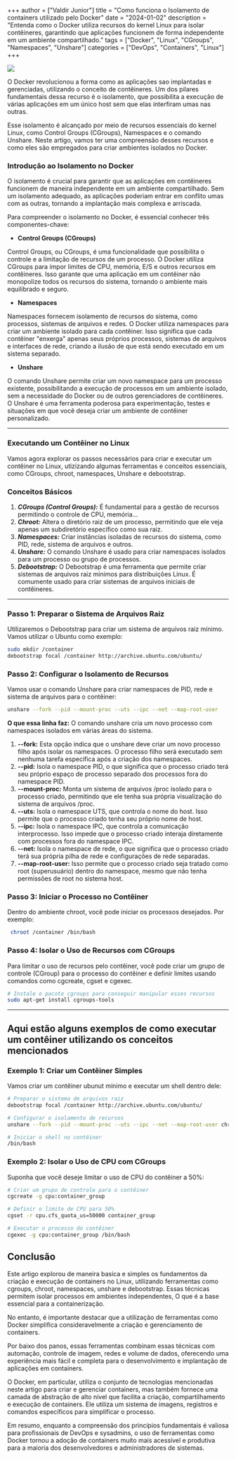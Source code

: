 +++
author = ["Valdir Junior"]
title = "Como funciona o Isolamento de containers utilizado pelo Docker"
date = "2024-01-02"
description = "Entenda como o Docker utiliza recursos do kernel Linux para isolar contêineres, garantindo que aplicações funcionem de forma independente em um ambiente compartilhado."
tags = ["Docker", "Linux", "CGroups", "Namespaces", "Unshare"]
categories = ["DevOps", "Containers", "Linux"]
+++

![](https://media.licdn.com/dms/image/v2/D4E12AQHVJusYLjguHA/article-cover_image-shrink_720_1280/article-cover_image-shrink_720_1280/0/1693822466067?e=1758758400&v=beta&t=bPRZ8xzT7u3DhwjV3quxfZMEjyDlriIElSfE-EKA2h0)

O Docker revolucionou a forma como as aplicações sao implantadas e gerenciadas, utilizando o
conceito de contêineres. Um dos pilares fundamentais dessa recurso é o isolamento, que possibilita a
execução de várias aplicações em um único host sem que elas interfiram umas nas outras.

Esse isolamento é alcançado por meio de recursos essenciais do kernel Linux, como Control Groups
(CGroups), Namespaces e o comando Unshare. Neste artigo, vamos ter uma compreensão desses recursos e
como eles são empregados para criar ambientes isolados no Docker.

### Introdução ao Isolamento no Docker

O isolamento é crucial para garantir que as aplicações em contêineres funcionem de maneira
independente em um ambiente compartilhado. Sem um isolamento adequado, as aplicações poderiam entrar
em conflito umas com as outras, tornando a implantação mais complexa e arriscada.

Para compreender o isolamento no Docker, é essencial conhecer três componentes-chave:

- **Control Groups (CGroups)**

Control Groups, ou CGroups, é uma funcionalidade que possibilita o controle e a limitação de
recursos de um processo. O Docker utiliza CGroups para impor limites de CPU, memória, E/S e outros
recursos em contêineres. Isso garante que uma aplicação em um contêiner não monopolize todos os
recursos do sistema, tornando o ambiente mais equilibrado e seguro.

- **Namespaces**

Namespaces fornecem isolamento de recursos do sistema, como processos, sistemas de arquivos e redes.
O Docker utiliza namespaces para criar um ambiente isolado para cada contêiner. Isso significa que
cada contêiner "enxerga" apenas seus próprios processos, sistemas de arquivos e interfaces de rede,
criando a ilusão de que está sendo executado em um sistema separado.

- **Unshare**

O comando Unshare permite criar um novo namespace para um processo existente, possibilitando a
execução de processos em um ambiente isolado, sem a necessidade do Docker ou de outros gerenciadores
de contêineres. O Unshare é uma ferramenta poderosa para experimentação, testes e situações em que
você deseja criar um ambiente de contêiner personalizado.

---

### Executando um Contêiner no Linux

Vamos agora explorar os passos necessários para criar e executar um contêiner no Linux, utizizando
algumas ferramentas e conceitos essenciais, como CGroups, chroot, namespaces, Unshare e debootstrap.

### Conceitos Básicos

1. **_CGroups (Control Groups):_** É fundamental para a gestão de recursos permitindo o controle de
   CPU, memória...
2. **_Chroot:_** Altera o diretório raiz de um processo, permitindo que ele veja apenas um
   subdiretório específico como sua raiz.
3. **_Namespaces:_** Criar instâncias isoladas de recursos do sistema, como PID, rede, sistema de
   arquivos e outros.
4. **_Unshare:_** O comando Unshare é usado para criar namespaces isolados para um processo ou grupo
   de processos.
5. **_Debootstrap:_** O Debootstrap é uma ferramenta que permite criar sistemas de arquivos raiz
   mínimos para distribuições Linux. É comumente usado para criar sistemas de arquivos iniciais de
   contêineres.

---

### Passo 1: Preparar o Sistema de Arquivos Raiz

Utilizaremos o Debootstrap para criar um sistema de arquivos raiz mínimo. Vamos utilizar o Ubuntu
como exemplo:

```zsh
sudo mkdir /container
debootstrap focal /container http://archive.ubuntu.com/ubuntu/
```

### Passo 2: Configurar o Isolamento de Recursos

Vamos usar o comando Unshare para criar namespaces de PID, rede e sistema de arquivos para o
contêiner:

```zsh
unshare --fork --pid --mount-proc --uts --ipc --net --map-root-user
```

**O que essa linha faz:** O comando unshare cria um novo processo com namespaces isolados em várias
áreas do sistema.

1. **--fork:** Esta opção indica que o unshare deve criar um novo processo filho após isolar os
   namespaces. O processo filho será executado sem nenhuma tarefa específica após a criação dos
   namespaces.
2. **--pid:** Isola o namespace PID, o que significa que o processo criado terá seu próprio espaço
   de processo separado dos processos fora do namespace PID.
3. **--mount-proc:** Monta um sistema de arquivos /proc isolado para o processo criado, permitindo
   que ele tenha sua própria visualização do sistema de arquivos /proc.
4. **--uts:** Isola o namespace UTS, que controla o nome do host. Isso permite que o processo criado
   tenha seu próprio nome de host.
5. **--ipc:** Isola o namespace IPC, que controla a comunicação interprocesso. Isso impede que o
   processo criado interaja diretamente com processos fora do namespace IPC.
6. **--net:** Isola o namespace de rede, o que significa que o processo criado terá sua própria
   pilha de rede e configurações de rede separadas.
7. **--map-root-user:** Isso permite que o processo criado seja tratado como root (superusuário)
   dentro do namespace, mesmo que não tenha permissões de root no sistema host.

### Passo 3: Iniciar o Processo no Contêiner

Dentro do ambiente chroot, você pode iniciar os processos desejados. Por exemplo:

```zsh
 chroot /container /bin/bash
```

### Passo 4: Isolar o Uso de Recursos com CGroups

Para limitar o uso de recursos pelo contêiner, você pode criar um grupo de controle (CGroup) para o
processo do contêiner e definir limites usando comandos como cgcreate, cgset e cgexec.

```zsh
# Instale o pacote cgroups para conseguir manipular esses recursos
sudo apt-get install cgroups-tools
```

---

## Aqui estão alguns exemplos de como executar um contêiner utilizando os conceitos mencionados

### Exemplo 1: Criar um Contêiner Simples

Vamos criar um contêiner ubunut mínimo e executar um shell dentro dele:

```zsh
# Preparar o sistema de arquivos raiz
debootstrap focal /container http://archive.ubuntu.com/ubuntu/

# Configurar o isolamento de recursos
unshare --fork --pid --mount-proc --uts --ipc --net --map-root-user chroot /container /bin/bash

# Iniciar o shell no contêiner
/bin/bash
```

### Exemplo 2: Isolar o Uso de CPU com CGroups

Suponha que você deseje limitar o uso de CPU do contêiner a 50%:

```zsh
# Criar um grupo de controle para o contêiner
cgcreate -g cpu:container_group

# Definir o limite de CPU para 50%
cgset -r cpu.cfs_quota_us=50000 container_group

# Executar o processo do contêiner
cgexec -g cpu:container_group /bin/bash
```

## Conclusão

Este artigo explorou de maneira basica e simples os fundamentos da criação e execução de containers
no Linux, utilizando ferramentas como cgroups, chroot, namespaces, unshare e debootstrap. Essas
técnicas permitem isolar processos em ambientes independentes, O que é a base essencial para a
containerização.

No entanto, é importante destacar que a utilização de ferramentas como Docker simplifica
consideravelmente a criação e gerenciamento de containers.

Por baixo dos panos, essas ferramentas combinam essas técnicas com automação, controle de imagem,
redes e volume de dados, oferecendo uma experiência mais fácil e completa para o desenvolvimento e
implantação de aplicações em containers.

O Docker, em particular, utiliza o conjunto de tecnologias mencionadas neste artigo para criar e
gerenciar containers, mas também fornece uma camada de abstração de alto nível que facilita a
criação, compartilhamento e execução de containers. Ele utiliza um sistema de imagens, registros e
comandos específicos para simplificar o processo.

Em resumo, enquanto a compreensão dos princípios fundamentais é valiosa para profissionais de DevOps
e sysadmins, o uso de ferramentas como Docker tornou a adoção de containers muito mais acessível e
produtiva para a maioria dos desenvolvedores e administradores de sistemas.


